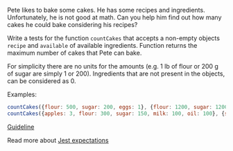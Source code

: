 Pete likes to bake some cakes. He has some recipes and ingredients. Unfortunately, he is not good at math. Can you help him find out how many cakes he could bake considering his recipes?

Write a tests for the function `countCakes` that accepts a non-empty objects `recipe` and `available` of available ingredients. Function returns the maximum number of cakes that Pete can bake.

For simplicity there are no units for the amounts (e.g. 1 lb of flour or 200 g of sugar are simply 1 or 200). Ingredients that are not present in the objects, can be considered as 0.

Examples:
```js
countCakes({flour: 500, sugar: 200, eggs: 1}, {flour: 1200, sugar: 1200, eggs: 5, milk: 200}) === 2
countCakes({apples: 3, flour: 300, sugar: 150, milk: 100, oil: 100}, {sugar: 500, flour: 2000, milk: 2000}) === 0
```

[Guideline](https://github.com/mate-academy/js_task-guideline/blob/master/README.md)

Read more about [Jest expectations](https://jestjs.io/uk/docs/expect)
